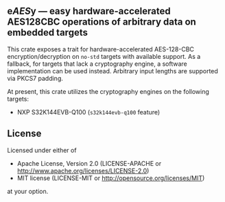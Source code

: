 e*AES*y — easy hardware-accelerated AES128CBC operations of arbitrary data on embedded targets
---

This crate exposes a trait for hardware-accelerated AES-128-CBC encryption/decryption on
`no-std` targets with available support. As a fallback, for targets that lack a cryptography
engine, a software implementation can be used instead. Arbitrary input lengths are supported
via PKCS7 padding.

At present, this crate utilizes the cryptography engines on the following targets:
- NXP S32K144EVB-Q100 (`s32k144evb-q100` feature)

License
---

Licensed under either of
* Apache License, Version 2.0 (LICENSE-APACHE or http://www.apache.org/licenses/LICENSE-2.0)
* MIT license (LICENSE-MIT or http://opensource.org/licenses/MIT)

at your option.
